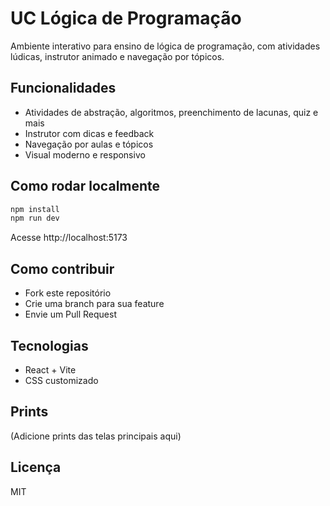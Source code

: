 # UC Lógica de Programação

Ambiente interativo para ensino de lógica de programação, com atividades lúdicas, instrutor animado e navegação por tópicos.

## Funcionalidades
- Atividades de abstração, algoritmos, preenchimento de lacunas, quiz e mais
- Instrutor com dicas e feedback
- Navegação por aulas e tópicos
- Visual moderno e responsivo

## Como rodar localmente
```bash
npm install
npm run dev
```
Acesse http://localhost:5173

## Como contribuir
- Fork este repositório
- Crie uma branch para sua feature
- Envie um Pull Request

## Tecnologias
- React + Vite
- CSS customizado

## Prints
(Adicione prints das telas principais aqui)

## Licença
MIT
